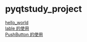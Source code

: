 # pyqtstudy_project

[hello_world](./hello_world/README.md)  
[lable 的使用](./lable_use/README.md)  
[PushButton 的使用](./button_use/README.md)  


